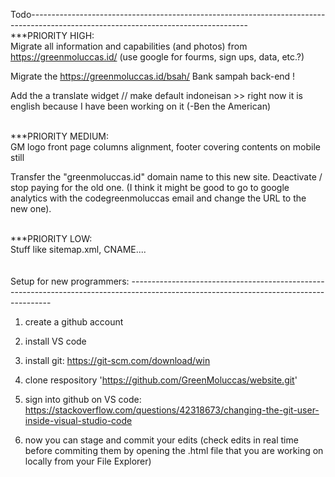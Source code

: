 Todo------------------------------------------------------------------------------------------------------------------------------------
<br>
***PRIORITY HIGH:<br>
 Migrate all information and capabilities (and photos) from https://greenmoluccas.id/
    (use google for fourms, sign ups, data, etc.?)

 Migrate the https://greenmoluccas.id/bsah/ Bank sampah back-end !

 Add the a translate widget // make default indoneisan >> right now it is english because I have been working on it (-Ben the American)

<br>
***PRIORITY MEDIUM:<br>
GM logo front page columns alignment, footer covering contents on mobile still

Transfer the "greenmoluccas.id" domain name to this new site. Deactivate / stop paying for the old one. (I think it might be good to go to google analytics with the codegreenmoluccas email and change the URL to the new one).

<br>
***PRIORITY LOW:<br>
Stuff like sitemap.xml, CNAME....

<br>
<br>
<br>
Setup for new programmers: ----------------------------------------------------------------------------------------------------------------------------------------

1) create a github account

2) install VS code

3) install git: https://git-scm.com/download/win

4) clone respository 'https://github.com/GreenMoluccas/website.git'

5) sign into github on VS code: https://stackoverflow.com/questions/42318673/changing-the-git-user-inside-visual-studio-code

6) now you can stage and commit your edits
    (check edits in real time before commiting them by opening the .html file that you are working on locally from your File Explorer)